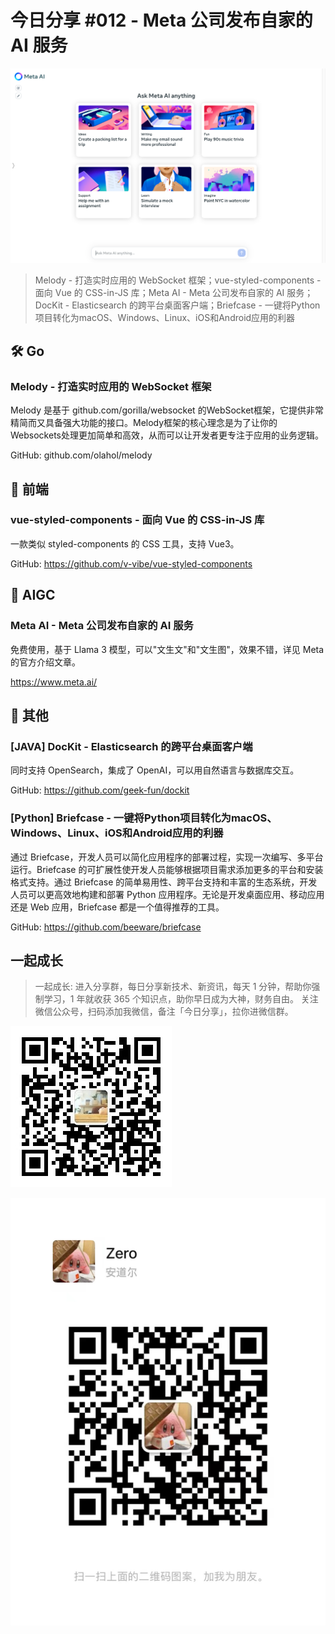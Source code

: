 # 今日分享 #012 - Meta 公司发布自家的 AI 服务

![](./images/2024.05.13_meta_ai.png)

> Melody - 打造实时应用的 WebSocket 框架；vue-styled-components - 面向 Vue 的 CSS-in-JS 库；Meta AI - Meta 公司发布自家的 AI 服务；DocKit - Elasticsearch 的跨平台桌面客户端；Briefcase - 一键将Python项目转化为macOS、Windows、Linux、iOS和Android应用的利器

## 🛠 Go

### Melody - 打造实时应用的 WebSocket 框架

Melody 是基于 github.com/gorilla/websocket 的WebSocket框架，它提供非常精简而又具备强大功能的接口。Melody框架的核心理念是为了让你的Websockets处理更加简单和高效，从而可以让开发者更专注于应用的业务逻辑。

GitHub: github.com/olahol/melody

## 📘 前端

### vue-styled-components - 面向 Vue 的 CSS-in-JS 库

一款类似 styled-components 的 CSS 工具，支持 Vue3。

GitHub: https://github.com/v-vibe/vue-styled-components

## 🤖 AIGC

### Meta AI - Meta 公司发布自家的 AI 服务

免费使用，基于 Llama 3 模型，可以"文生文"和"文生图"，效果不错，详见 Meta 的官方介绍文章。

https://www.meta.ai/

## 🚀 其他

### [JAVA] DocKit - Elasticsearch 的跨平台桌面客户端

同时支持 OpenSearch，集成了 OpenAI，可以用自然语言与数据库交互。

GitHub: https://github.com/geek-fun/dockit

### [Python] Briefcase - 一键将Python项目转化为macOS、Windows、Linux、iOS和Android应用的利器

通过 Briefcase，开发人员可以简化应用程序的部署过程，实现一次编写、多平台运行。Briefcase 的可扩展性使开发人员能够根据项目需求添加更多的平台和安装格式支持。通过 Briefcase 的简单易用性、跨平台支持和丰富的生态系统，开发人员可以更高效地构建和部署 Python 应用程序。无论是开发桌面应用、移动应用还是 Web 应用，Briefcase 都是一个值得推荐的工具。

GitHub: https://github.com/beeware/briefcase

## 一起成长

> 一起成长: 进入分享群，每日分享新技术、新资讯，每天 1 分钟，帮助你强制学习，1 年就收获 365 个知识点，助你早日成为大神，财务自由。
关注微信公众号，扫码添加我微信，备注「今日分享」，拉你进微信群。

![](./images/WeChat-Public-Account-QRCode.png)

![](./images/WeChat-QRCode.png)
